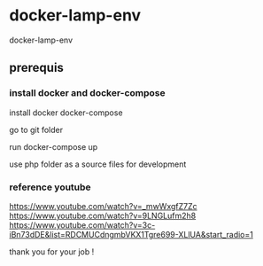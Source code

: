 # docker-lamp-env
docker-lamp-env


## prerequis

### install docker and docker-compose
install docker docker-compose

go to git folder

run docker-compose up

use php folder as a source files for development


### reference youtube 

https://www.youtube.com/watch?v=_mwWxgfZ7Zc
https://www.youtube.com/watch?v=9LNGLufm2h8
https://www.youtube.com/watch?v=3c-iBn73dDE&list=RDCMUCdngmbVKX1Tgre699-XLlUA&start_radio=1

thank you for your job !
